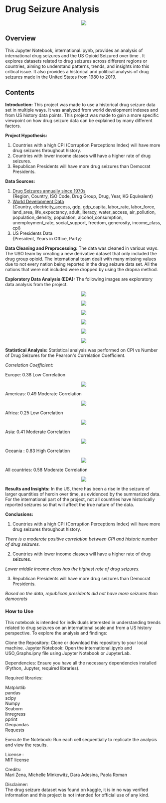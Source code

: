 
# Drug Seizure Analysis
<p align='center'> <img src='images/STOCK.jpg'></p>

## Overview
This Jupyter Notebook, international.ipynb, provides an analysis of international drug seizures and the US Opioid Seizured over time . It explores datasets related to drug seizures across different regions or countries, aiming to understand patterns, trends, and insights into this critical issue. It also provides a historical and political analysis of drug seizures made in the United States from 1980 to 2019. 

## Contents
**Introduction:**
This project was made to use a historical drug seizure data set in multiple ways. It was analyzed from world development indexes and from US history data points. This project was made to gain a more specific viewpoint on how drug seizure data can be explained by many different factors. 

**Project Hypothesis:**
1. Countries with a high CPI (Corruption Perceptions Index) will have more drug seizures throughout history. 
2. Countries with lower income classes will have a higher rate of drug seizures.
3. Republican Presidents will have more drug seizures than Democrat Presidents.

**Data Sources:** 

1. [Drug Seizures annually since 1970s](https://www.kaggle.com/datasets/ramjasmaurya/drug-seizues-annually-since-1970s)<br>
{Region, Country, ISO Code, Drug Group, Drug, Year, KG Equivalent}
2. [World Development Data](https://www.kaggle.com/datasets/keithvincentburca/world-development-data)<br>
{Country, electricity_access, gdp, gdp_capita, labor_rate, labor_force, land_area, life_expectancy, adult_literacy, water_access, air_pollution, population_density, population, alcohol_consumption, unemployment_rate, social_support, freedom, generosity, income_class, cpi}
3. US Presidents Data<br>
{President, Years in Office, Party}

**Data Cleaning and Preprocessing:**
The data was cleaned in various ways. The USO team by creating a new derivative dataset that only included the drug group opioid. The international team dealt with many missing values due to not every nation being reported in the drug seizure data set. All the nations that were not included were dropped by using the dropna method. 

**Exploratory Data Analysis (EDA):** 
The following images are exploratory data analysis from the project. 
<p align='center'> <img src='images/TOP10INCOME.png'></p>
<p align='center'> <img src='images/MEANSEIZUREINCOME.png'></p>
<p align='center'> <img src='images/INCOMESEIZURESLINE.png'></p>
<p align='center'> <img src='images/USOPIECHART.png'></p>
<p align='center'> <img src='images/USOBARGRAPH.png'></p>
<p align='center'> <img src='images/USODRUGSSEIZED.png'></p>


**Statistical Analysis:** Statistical analysis was performed on CPI vs Number of Drug Seizures for the Pearson's Correlation Coefficient. 

*Correlation Coefficient:*

Europe: 0.38 Low Correlation
<p align='center'> <img src='images/CPIEUROPE.png'></p>
Americas: 0.49 Moderate 
Correlation
<p align='center'> <img src='images/CPIAMERICAS.png'></p>
Africa: 0.25 Low Correlation
<p align='center'> <img src='images/CPIAFRICA.png'></p>
Asia: 0.41 Moderate Correlation
<p align='center'> <img src='images/CPIASIA.png'></p>
Oceania : 0.83 High Correlation
<p align='center'> <img src='images/CPIOCEANIA.png'></p>
All countries: 0.58 Moderate Correlation
<p align='center'> <img src='images/CPIDATA.png'></p>

**Results and Insights:** 
In the US, there has been a rise in the seizure of larger quantities of heroin over time, as evidenced by the summarized data. For the international part of the project, not all countries have historically reported seizures so that will affect the true nature of the data. 

**Conclusions:** 
1. Countries with a high CPI (Corruption Perceptions Index) will have more drug seizures throughout history. 

*There is a moderate positive correlation between CPI and historic number of drug seizures.*

2. Countries with lower income classes will have a higher rate of drug seizures.

*Lower middle income class has the highest rate of drug seizures.*

3. Republican Presidents will have more drug seizures than Democrat Presidents.

*Based on the data, republican presidents did not have more seizures than democrats*

### How to Use
This notebook is intended for individuals interested in understanding trends related to drug seizures on an international scale and from a US history perspective. To explore the analysis and findings:

Clone the Repository: Clone or download this repository to your local machine.
Jupyter Notebook: Open the international.ipynb and USO_Graphs.ipny file using Jupyter Notebook or JupyterLab.

Dependencies: Ensure you have all the necessary dependencies installed (Python, Jupyter, required libraries).

Required libraries: 

Matplotlib <br> 
pandas<br> 
scipy<br> 
Numpy<br> 
Seaborn<br>
linregress <br> 
pprint<br> 
Geopandas<br> 
Requests <br> 

Execute the Notebook: Run each cell sequentially to replicate the analysis and view the results.


License :<br> 
MIT license 

Credits:<br>
Mari Zena, Michelle Minkowitz, Dara Adesina, Paola Roman

Disclaimer:<br>
The drug seizure dataset was found on kaggle, it is in no way verified information and this project is not intended for official use of any kind. 
